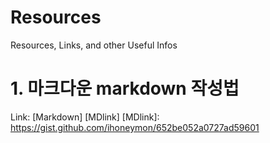 # Resources
Resources, Links, and other Useful Infos

# 1. 마크다운 markdown 작성법
Link: [Markdown] [MDlink]
[MDlink]: https://gist.github.com/ihoneymon/652be052a0727ad59601
